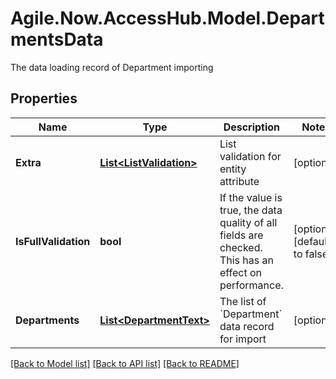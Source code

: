 # Agile.Now.AccessHub.Model.DepartmentsData
The data loading record of Department importing

## Properties

Name | Type | Description | Notes
------------ | ------------- | ------------- | -------------
**Extra** | [**List&lt;ListValidation&gt;**](ListValidation.md) | List validation for entity attribute | [optional] 
**IsFullValidation** | **bool** | If the value is true, the data quality of all fields are checked. This has an effect on performance. | [optional] [default to false]
**Departments** | [**List&lt;DepartmentText&gt;**](DepartmentText.md) | The list of &#x60;Department&#x60; data record for import | [optional] 

[[Back to Model list]](../README.md#documentation-for-models) [[Back to API list]](../README.md#documentation-for-api-endpoints) [[Back to README]](../README.md)

